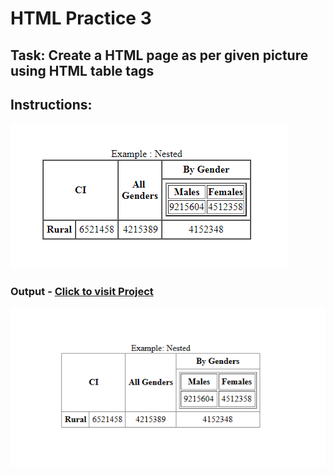 # HTML Practice 3

## Task: Create a HTML page as per given picture using HTML table tags

Instructions: 
- 

![AIM](image.png)

### Output - [Click to visit Project](https://ravi-patel57144.github.io/Cybercom/HTML/Practice_3)

![Output](image-1.png)